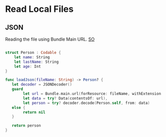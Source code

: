 # Read Local Files


## JSON
Reading the file using Bundle Main URL.
[SO](https://stackoverflow.com/questions/24410881/reading-in-a-json-file-using-swift)
```swift

struct Person : Codable {
    let name: String
    let lastName: String
    let age: Int
}

func loadJson(fileName: String) -> Person? {
   let decoder = JSONDecoder()
   guard
        let url = Bundle.main.url(forResource: fileName, withExtension: "json"),
        let data = try? Data(contentsOf: url),
        let person = try? decoder.decode(Person.self, from: data)
   else {
        return nil
   }

   return person
}

```